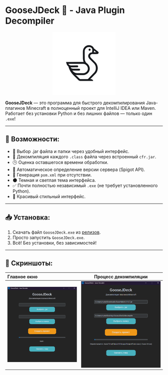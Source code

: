 # GooseJDeck 🦢 - Java Plugin Decompiler

<p align="center">
  <img src="screenshots/logo.png" alt="GooseJDeck Logo" width="200"/>
</p>


**GooseJDeck** — это программа для быстрого декомпилирования Java-плагинов Minecraft в полноценный проект для IntelliJ IDEA или Maven.  
Работает без установки Python и без лишних файлов — только один `.exe`!

---

## 🚀 Возможности:

- 📂 Выбор .jar файла и папки через удобный интерфейс.
- 🎯 Декомпиляция каждого `.class` файла через встроенный `cfr.jar`.
- 🕒 Оценка оставшегося времени обработки.
- 🧪 Автоматическое определение версии сервера (Spigot API).
- 📄 Генерация `pom.xml` при отсутствии.
- 🌑 Темная и светлая тема интерфейса.
- ✅ Почти полностью независимый `.exe` (не требует установленного Python).
- 🦢 Красивый стильный интерфейс.

---

## 📥 Установка:

1. Скачать файл `GooseJDeck.exe` из [релизов](https://github.com/cocick/GooseJavaDecompilier/releases/tag/JavaDecompilier).
2. Просто запустить `GooseJDeck.exe`.
3. Всё! Без установки, без зависимостей!

---

## 📸 Скриншоты:

| Главное окно | Процесс декомпиляции |
|:-------------|:--------------------:|
| ![Main Window](screenshots/main_window.png) | ![Decompiling](screenshots/decompiling.png) |
